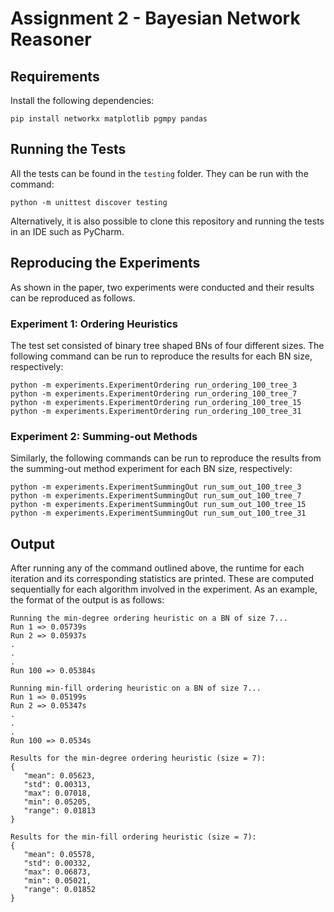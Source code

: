 # Assignment 2 - Bayesian Network Reasoner

## Requirements
Install the following dependencies:
```commandline
pip install networkx matplotlib pgmpy pandas
```

## Running the Tests
All the tests can be found in the ``testing`` folder. They can be run 
with the command:
```commandline
python -m unittest discover testing
```

Alternatively, it is also possible to clone this repository and running
the tests in an IDE such as PyCharm.

## Reproducing the Experiments
As shown in the paper, two experiments were conducted and their 
results can be reproduced as follows. 

### Experiment 1: Ordering Heuristics
The test set consisted of binary tree shaped BNs of four different sizes.
The following command can be run to reproduce the results for each
BN size, respectively:
```commandline
python -m experiments.ExperimentOrdering run_ordering_100_tree_3
python -m experiments.ExperimentOrdering run_ordering_100_tree_7
python -m experiments.ExperimentOrdering run_ordering_100_tree_15
python -m experiments.ExperimentOrdering run_ordering_100_tree_31
```

### Experiment 2: Summing-out Methods
Similarly, the following commands can be run to reproduce the results
from the summing-out method experiment for each BN size, respectively:
```commandline
python -m experiments.ExperimentSummingOut run_sum_out_100_tree_3
python -m experiments.ExperimentSummingOut run_sum_out_100_tree_7
python -m experiments.ExperimentSummingOut run_sum_out_100_tree_15
python -m experiments.ExperimentSummingOut run_sum_out_100_tree_31
```

## Output
After running any of the command outlined above, the runtime for each iteration and its corresponding
statistics are printed. These are computed sequentially for each algorithm
involved in the experiment. As an example, the format of the output is as follows:
```
Running the min-degree ordering heuristic on a BN of size 7...
Run 1 => 0.05739s
Run 2 => 0.05937s
.
.
.
Run 100 => 0.05384s

Running min-fill ordering heuristic on a BN of size 7...
Run 1 => 0.05199s
Run 2 => 0.05347s
.
.
.
Run 100 => 0.0534s

Results for the min-degree ordering heuristic (size = 7):
{
   "mean": 0.05623,
   "std": 0.00313,
   "max": 0.07018,
   "min": 0.05205,
   "range": 0.01813
}

Results for the min-fill ordering heuristic (size = 7):
{
   "mean": 0.05578,
   "std": 0.00332,
   "max": 0.06873,
   "min": 0.05021,
   "range": 0.01852
}

```
